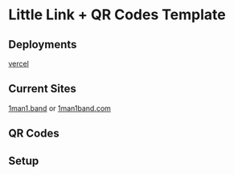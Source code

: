 # Little Link + QR Codes Template

## Deployments

[vercel](https://vercel.com/dashboard)

## Current Sites

[1man1.band](https://www.1man1.band) or [1man1band.com](https://www.1man1band.com)

## QR Codes

## Setup
